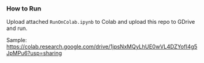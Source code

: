 <!-- @format -->

### How to Run

Upload attached `RunOnColab.ipynb` to Colab and upload this repo to GDrive and run.

Sample: https://colab.research.google.com/drive/1jpsNxMQyLhUE0wVL4DZYofI4g5JpMPu6?usp=sharing
